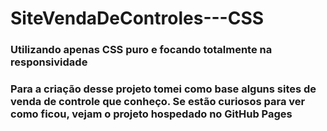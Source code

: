 # SiteVendaDeControles---CSS
<h3>Utilizando apenas CSS puro e focando totalmente na responsividade<h3>

<p>Para a criação desse projeto tomei como base alguns sites de venda de controle que conheço. Se estão curiosos para ver como ficou, 
vejam o projeto hospedado no GitHub Pages</p>

